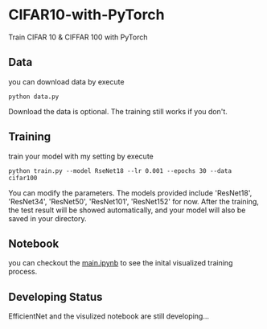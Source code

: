 # CIFAR10-with-PyTorch
Train CIFAR 10 & CIFFAR 100 with PyTorch

## Data
you can download data by execute
```
python data.py
```
Download the data is optional. The training still works if you don't.

## Training
train your model with my setting by execute
```
python train.py --model RseNet18 --lr 0.001 --epochs 30 --data cifar100
```
You can modify the parameters. The models provided include 'ResNet18', 'ResNet34', 'ResNet50', 'ResNet101', 'ResNet152' for now. After the training, the test result will be showed automatically, and your model will also be saved in your directory.

## Notebook
you can checkout the [main.ipynb](https://github.com/HaohanTsao/CIFAR10-with-PyTorch/blob/main/main.ipynb) to see the inital visualized training process.

## Developing Status
EfficientNet and the visulized notebook are still developing...
